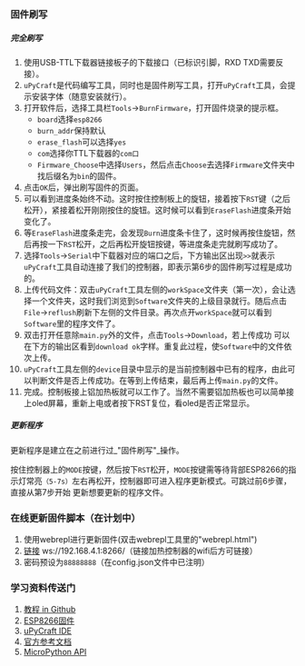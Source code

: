 ### 固件刷写

##### 完全刷写
1. 使用USB-TTL下载器链接板子的下载接口（已标识引脚，RXD TXD需要反接）。
2. `uPyCraft`是代码编写工具，同时也是固件刷写工具，打开`uPyCraft`工具，会提示安装字体（随意安装就行）。
3. 打开软件后，选择工具栏`Tools`->`BurnFirmware`，打开固件烧录的提示框。
	* `board`选择`esp8266`
	* `burn_addr`保持默认
	* `erase_flash`可以选择`yes`
	* `com`选择你TTL下载器的`com口`
	* `Firmware_Choose`中选择`Users`，然后点击`Choose`去选择`Firmware`文件夹中找后缀名为`bin`的固件。
4. 点击`OK`后，弹出刷写固件的页面。
5. 可以看到进度条始终不动。这时按住控制板上的旋钮，接着按下`RST`键（之后松开），紧接着松开刚刚按住的旋钮。这时候可以看到`EraseFlash`进度条开始变化了。
6. 等`EraseFlash`进度条走完，会发现`Burn`进度条卡住了，这时候再按住旋钮，然后再按一下`RST`松开，之后再松开旋钮按键，等进度条走完就刷写成功了。
7. 选择`Tools`->`Serial`中下载器对应的端口之后，下方输出区出现`>>`就表示`uPyCraft`工具自动连接了我们的控制器，即表示第6步的固件刷写过程是成功的。
8. 上传代码文件：双击`uPyCraft`工具左侧的`workSpace`文件夹（第一次），会让选择一个文件夹，这时我们浏览到`Software`文件夹的上级目录就行。随后点击`File`->`reflush`刷新下左侧的文件目录。再次点开`workSpace`就可以看到`Software`里的程序文件了。
9. 双击打开任意除`main.py`外的文件，点击`Tools`->`Download`，若上传成功 可以在下方的输出区看到`download ok`字样。重复此过程，使`Software`中的文件依次上传。
10. `uPyCraft`工具左侧的`device`目录中显示的是当前控制器中已有的程序，由此可以判断文件是否上传成功。在等到上传结束，最后再上传`main.py`的文件。
11. 完成。控制板接上铝加热板就可以工作了。当然不需要铝加热板也可以简单接上oled屏幕，重新上电或者按下RST复位，看oled是否正常显示。

##### 更新程序
更新程序是建立在之前进行过_"固件刷写"_操作。

按住控制器上的`MODE`按键，然后按下`RST`松开，`MODE`按键需等待背部ESP8266的指示灯常亮`（5-7s）`左右再松开，控制器即可进入程序更新模式。可跳过前6步骤，直接从第7步开始 更新想要更新的程序文件。


### 在线更新固件脚本（在计划中）
1. 使用webrepl进行更新固件(双击webrepl工具里的"webrepl.html")
2. [链接](ws://192.168.4.1:8266/) ws://192.168.4.1:8266/（链接加热控制器的wifi后方可链接）
3. 密码预设为`88888888`（在config.json文件中已注明）


### 学习资料传送门
1. [教程 in Github](https://github.com/lvidarte/esp8266/wiki)
2. [ESP8266固件](http://micropython.org/download#esp8266)
3. [uPyCraft IDE](http://docs.dfrobot.com.cn/upycraft/)
4. [官方参考文档](https://docs.micropython.org/en/latest/esp8266/quickref.html#pins-and-gpio)
5. [MicroPython API](https://makeblock-micropython-api.readthedocs.io/zh/latest/library/)

